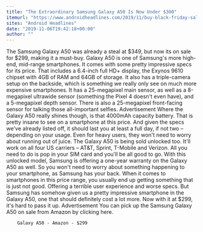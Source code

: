 ```yaml
---
title: "The Extraordinary Samsung Galaxy A50 Is Now Under $300"
itemurl: "https://www.androidheadlines.com/2019/11/buy-black-friday-sale-samsung-galaxy-a50-amazon.html"
sites: "Android Headlines"
date: "2019-11-06T19:42:18+00:00"
author: ""
---
```


The Samsung Galaxy A50 was already a steal at $349, but now its on sale for $299, making it a must-buy.
Galaxy A50 is one of Samsung's more high-end, mid-range smartphones. It comes with some pretty impressive specs for its price. That includes a 6.4-inch full HD+ display, the Exynos 9610 chipset with 4GB of RAM and 64GB of storage. It also has a triple-camera setup on the backside, which is something we really only see on much more expensive smartphones.
It has a 25-megapixel main sensor, as well as a 8-megapixel ultrawide sensor (something the Pixel 4 doesn't even have), and a 5-megapixel depth sensor. There is also a 25-megapixel front-facing sensor for talking those all-important selfies.
Advertisement
Where the Galaxy A50 really shines though, is that 4000mAh capacity battery. That is pretty insane to see on a smartphone at this price. And given the specs we've already listed off, it should last you at least a full day, if not two – depending on your usage. Even for heavy users, they won't need to worry about running out of juice.
The Galaxy A50 is being sold unlocked too. It'll work on all four US carriers – AT&T, Sprint, T-Mobile and Verizon. All you need to do is pop in your SIM card and you'll be all good to go. With this unlocked model, Samsung is offering a one-year warranty on the Galaxy A50 as well. So you won't need to worry about something happening to your smartphone, as Samsung has your back.
When it comes to smartphones in this price range, you usually end up getting something that is just not good. Offering a terrible user experience and worse specs. But Samsung has somehow given us a pretty impressive smartphone in the Galaxy A50, one that should definitely cost a lot more. Now with it at $299, it's hard to pass it up.
Advertisement
You can pick up the Samsung Galaxy A50 on sale from Amazon by clicking here.

        Galaxy A50 - Amazon - $299
      
